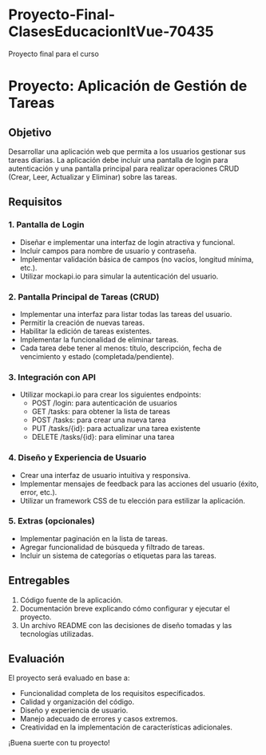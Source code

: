 # Proyecto-Final-ClasesEducacionItVue-70435
Proyecto final para el curso

# Proyecto: Aplicación de Gestión de Tareas

## Objetivo
Desarrollar una aplicación web que permita a los usuarios gestionar sus tareas diarias. La aplicación debe incluir una pantalla de login para autenticación y una pantalla principal para realizar operaciones CRUD (Crear, Leer, Actualizar y Eliminar) sobre las tareas.

## Requisitos

### 1. Pantalla de Login
- Diseñar e implementar una interfaz de login atractiva y funcional.
- Incluir campos para nombre de usuario y contraseña.
- Implementar validación básica de campos (no vacíos, longitud mínima, etc.).
- Utilizar mockapi.io para simular la autenticación del usuario.

### 2. Pantalla Principal de Tareas (CRUD)
- Implementar una interfaz para listar todas las tareas del usuario.
- Permitir la creación de nuevas tareas.
- Habilitar la edición de tareas existentes.
- Implementar la funcionalidad de eliminar tareas.
- Cada tarea debe tener al menos: título, descripción, fecha de vencimiento y estado (completada/pendiente).

### 3. Integración con API
- Utilizar mockapi.io para crear los siguientes endpoints:
  - POST /login: para autenticación de usuarios
  - GET /tasks: para obtener la lista de tareas
  - POST /tasks: para crear una nueva tarea
  - PUT /tasks/{id}: para actualizar una tarea existente
  - DELETE /tasks/{id}: para eliminar una tarea

### 4. Diseño y Experiencia de Usuario
- Crear una interfaz de usuario intuitiva y responsiva.
- Implementar mensajes de feedback para las acciones del usuario (éxito, error, etc.).
- Utilizar un framework CSS de tu elección para estilizar la aplicación.

### 5. Extras (opcionales)
- Implementar paginación en la lista de tareas.
- Agregar funcionalidad de búsqueda y filtrado de tareas.
- Incluir un sistema de categorías o etiquetas para las tareas.

## Entregables
1. Código fuente de la aplicación.
2. Documentación breve explicando cómo configurar y ejecutar el proyecto.
3. Un archivo README con las decisiones de diseño tomadas y las tecnologías utilizadas.

## Evaluación
El proyecto será evaluado en base a:
- Funcionalidad completa de los requisitos especificados.
- Calidad y organización del código.
- Diseño y experiencia de usuario.
- Manejo adecuado de errores y casos extremos.
- Creatividad en la implementación de características adicionales.

¡Buena suerte con tu proyecto!
